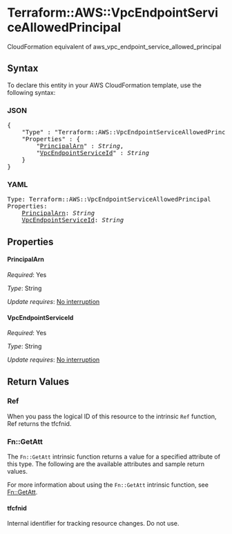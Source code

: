 # Terraform::AWS::VpcEndpointServiceAllowedPrincipal

CloudFormation equivalent of aws_vpc_endpoint_service_allowed_principal

## Syntax

To declare this entity in your AWS CloudFormation template, use the following syntax:

### JSON

<pre>
{
    "Type" : "Terraform::AWS::VpcEndpointServiceAllowedPrincipal",
    "Properties" : {
        "<a href="#principalarn" title="PrincipalArn">PrincipalArn</a>" : <i>String</i>,
        "<a href="#vpcendpointserviceid" title="VpcEndpointServiceId">VpcEndpointServiceId</a>" : <i>String</i>
    }
}
</pre>

### YAML

<pre>
Type: Terraform::AWS::VpcEndpointServiceAllowedPrincipal
Properties:
    <a href="#principalarn" title="PrincipalArn">PrincipalArn</a>: <i>String</i>
    <a href="#vpcendpointserviceid" title="VpcEndpointServiceId">VpcEndpointServiceId</a>: <i>String</i>
</pre>

## Properties

#### PrincipalArn

_Required_: Yes

_Type_: String

_Update requires_: [No interruption](https://docs.aws.amazon.com/AWSCloudFormation/latest/UserGuide/using-cfn-updating-stacks-update-behaviors.html#update-no-interrupt)

#### VpcEndpointServiceId

_Required_: Yes

_Type_: String

_Update requires_: [No interruption](https://docs.aws.amazon.com/AWSCloudFormation/latest/UserGuide/using-cfn-updating-stacks-update-behaviors.html#update-no-interrupt)

## Return Values

### Ref

When you pass the logical ID of this resource to the intrinsic `Ref` function, Ref returns the tfcfnid.

### Fn::GetAtt

The `Fn::GetAtt` intrinsic function returns a value for a specified attribute of this type. The following are the available attributes and sample return values.

For more information about using the `Fn::GetAtt` intrinsic function, see [Fn::GetAtt](https://docs.aws.amazon.com/AWSCloudFormation/latest/UserGuide/intrinsic-function-reference-getatt.html).

#### tfcfnid

Internal identifier for tracking resource changes. Do not use.

